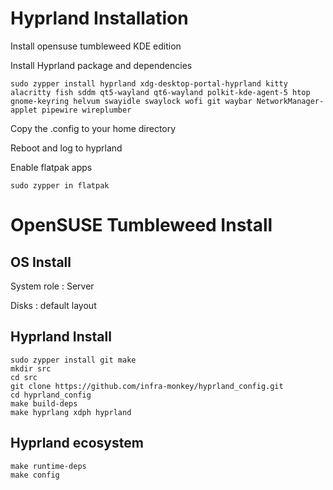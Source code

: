 # Hyprland Installation

Install opensuse tumbleweed KDE edition

Install Hyprland package and dependencies
```
sudo zypper install hyprland xdg-desktop-portal-hyprland kitty alacritty fish sddm qt5-wayland qt6-wayland polkit-kde-agent-5 htop gnome-keyring helvum swayidle swaylock wofi git waybar NetworkManager-applet pipewire wireplumber
```

Copy the .config to your home directory

Reboot and log to hyprland

Enable flatpak apps
```
sudo zypper in flatpak
```



# OpenSUSE Tumbleweed Install

## OS Install

System role : Server

Disks : default layout

## Hyprland Install

```
sudo zypper install git make
mkdir src
cd src
git clone https://github.com/infra-monkey/hyprland_config.git
cd hyprland_config
make build-deps
make hyprlang xdph hyprland
```

## Hyprland ecosystem

```
make runtime-deps
make config
```